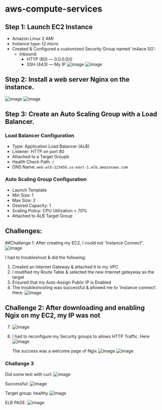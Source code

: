 # aws-compute-services

## Step 1: Launch EC2 Instance

- Amazon Linux 2 AMI
- Instance type: t2.micro
- Created & Configured a customized Security Group named 'm4ace SG':
  - Inbound:
    - HTTP (80) — 0.0.0.0/0
    - SSH (443) — My IP
![image](https://github.com/user-attachments/assets/b4f95266-9956-48a5-84ef-6fecbfa26882)
![image](https://github.com/user-attachments/assets/75575ba5-1016-4973-9c5a-112d397e5422)

## Step 2: Install a web server Nginx on the instance.

![image](https://github.com/user-attachments/assets/3dcac988-01f5-4382-856a-7c6933b0d920)
![image](https://github.com/user-attachments/assets/df399ade-ceab-453a-9f20-c4b111bc6023)


## Step 3: Create an Auto Scaling Group with a Load Balancer.
 ### Load Balancer Configuration

- Type: Application Load Balancer (ALB)
- Listener: HTTP on port 80
- Attached to a Target Groupb
- Health Check Path: `/`
- DNS Name: `web-alb-123456.us-east-1.elb.amazonaws.com`

### Auto Scaling Group Configuration

- Launch Template
- Min Size: 1
- Max Size: 2
- Desired Capacity: 1
- Scaling Policy: CPU Utilization > 70%
- Attached to ALB Target Group




## Challenges: 

##Challenge 1: After creating my EC2, I could not 'Instance Connect". 
![image](https://github.com/user-attachments/assets/b3a79ab3-fe4e-41af-8ac2-5b7723e4d739)

I had to troubleshoot & did the following: 
1. Created an Internet Gateway & attached it to my VPC
2. I modified my Route Table & selected the new Internet gateyway as the target
3. Ensured that my Auto-Assign Public IP is Enabled
4.  The troubleshooting was successful & allowed me to 'Instance connect'. Here:
 ![image](https://github.com/user-attachments/assets/14d449a8-f5bd-4754-83c6-b5f86acedd3c)

## Challenge 2: After downloading and enabling Ngix on my EC2, my IP was not
7. ![image](https://github.com/user-attachments/assets/2ab65685-354a-44bf-9b63-001ab8612925)
   
9. I had to reconfigure my Security groups to allows HTTP Traffic. Here
 ![image](https://github.com/user-attachments/assets/de84bfa7-c4c5-4947-a96b-b87b51d3193c)

   The success was a welcome page of Ngix
 ![image](https://github.com/user-attachments/assets/183e44af-4e2b-44ec-bf7c-e0c71defc177)
 ![image](https://github.com/user-attachments/assets/ee74a2f3-ac9b-446d-864a-9d7e5da0ae1c)

### Challange 3
 Did some test with curl:
 ![image](https://github.com/user-attachments/assets/713c67f9-308d-414d-a699-8bd34f281f1b)



Successful: 
![image](https://github.com/user-attachments/assets/fbec3361-7a93-444e-9997-1bb539251a62)


Target group: healthy
![image](https://github.com/user-attachments/assets/bb0a5aa9-caaa-40eb-a831-3a1f0a233412)


ELB PAGE:
![image](https://github.com/user-attachments/assets/94ad727e-c823-4815-8e1c-34b82b132ce0)



